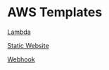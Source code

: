 # AWS Templates

[Lambda](templates/lambda)

[Static Website](templates/static-website)

[Webhook](templates/webhook)
